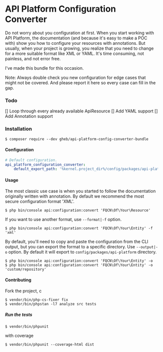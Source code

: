 # API Platform Configuration Converter

Do not worry about you configuration at first.
When you start working with API Platform, the documentation (and because it's easy to make a POC with) show you how to configure your resources with annotations.
But usually, when your project is growing, you realize that you need to change for a more suitable format like XML or YAML.
It's time consuming, not painless, and not error free.

I've made this bundle for this occasion.

Note: Always double check you new configuration for edge cases that might not be covered. And please report it here so every case can fill in the gap.

### Todo

[] Loop through every already available ApiResource
[] Add YAML support
[] Add Annotation support

### Installation

```shell
$ composer require --dev gheb/api-platform-config-converter-bundle
```

#### Configuration

```yaml
# Default configuration.
api_platform_configuration_converter:
    default_export_path: '%kernel.project_dir%/config/packages/api-platform/' #(default)

```

#### Usage

The most classic use case is when you started to follow the documentation originally written with annotation.
By default we recommend the most secure configuration format 'XML'.

```shell
$ php bin/console api:configuration:convert 'FQCN\Of\Your\Resource'
```

If you want to use another format, use `--format|-f` option.
```shell
$ php bin/console api:configuration:convert 'FQCN\Of\Your\Entity' -f 'xml'
```

By default, you'll need to copy and paste the configuration from the CLI output, but you can export the format to a specific directory.
Use `--output|-o` option. By default it will export to `config/packages/api-platform` directory.

```shell
$ php bin/console api:configuration:convert 'FQCN\Of\Your\Entity' -o
$ php bin/console api:configuration:convert 'FQCN\Of\Your\Entity' -o 'custom/repository'
```

#### Contributing

Fork the project, c

```shell
$ vendor/bin/php-cs-fixer fix
$ vendor/bin/phpstan -l7 analyze src tests
```

##### Run the tests

```shell
$ vendor/bin/phpunit
```

with coverage

```shell
$ vendor/bin/phpunit --coverage-html dist
```

